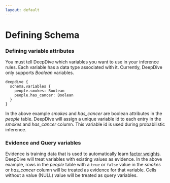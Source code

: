 ```yaml
---
layout: default
---
```


# Defining Schema

### Defining variable attributes

You must tell DeepDive which variables you want to use in your inference rules. Each variable has a data type associated with it. Currently, DeepDive only supports *Boolean* variables.

    deepdive {
      schema.variables {
        people.smokes: Boolean
        people.has_cancer: Boolean
      }
    }

In the above example *smokes* and *has_cancer* are boolean attributes in the *people* table. DeepDive will assign a unique variable id to each entry in the *smokes* and *has_cancer* column. This variable id is used during probabilistic inference.

### Evidence and Query variables

Evidence is training data that is used to automatically learn [factor weights](inference_rules.html). DeepDive will treat variables with existing values as evidence. In the above example, rows in the *people* table with a `true` or `false` value in the *smokes* or *has_cancer* column will be treated as evidence for that variable. Cells without a value (NULL) value will be treated as query variables.

